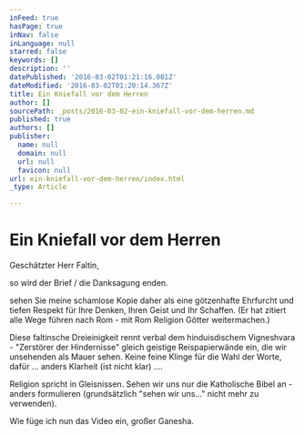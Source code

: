 ```yaml
---
inFeed: true
hasPage: true
inNav: false
inLanguage: null
starred: false
keywords: []
description: ''
datePublished: '2016-03-02T01:21:16.001Z'
dateModified: '2016-03-02T01:20:14.367Z'
title: Ein Kniefall vor dem Herren
author: []
sourcePath: _posts/2016-03-02-ein-kniefall-vor-dem-herren.md
published: true
authors: []
publisher:
  name: null
  domain: null
  url: null
  favicon: null
url: ein-kniefall-vor-dem-herren/index.html
_type: Article

---
```

# Ein Kniefall vor dem Herren

Geschätzter Herr Faltin,

so wird der Brief / die Danksagung enden.

sehen Sie meine schamlose Kopie daher als eine götzenhafte Ehrfurcht und tiefen Respekt für Ihre Denken, Ihren Geist und Ihr Schaffen. (Er hat zitiert alle Wege führen nach Rom - mit Rom Religion Götter weitermachen.)

Diese faltinsche Dreieinigkeit rennt verbal dem hinduisdischem Vigneshvara - "Zerstörer der Hindernisse"  gleich geistige Reispapierwände ein, die wir unsehenden als Mauer sehen. Keine feine Klinge für die Wahl der Worte, dafür ... anders Klarheit (ist nicht klar) ....

Religion spricht in Gleisnissen. Sehen wir uns nur die Katholische Bibel an - anders formulieren (grundsätzlich "sehen wir uns..." nicht mehr zu verwenden).

Wie füge ich nun das Video ein, großer Ganesha.